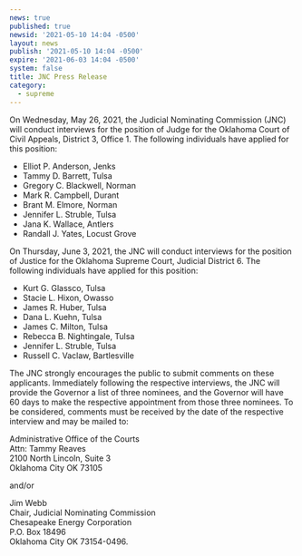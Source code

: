 ```yaml
---
news: true
published: true
newsid: '2021-05-10 14:04 -0500'
layout: news
publish: '2021-05-10 14:04 -0500'
expire: '2021-06-03 14:04 -0500'
system: false
title: JNC Press Release
category:
  - supreme
---
```

On Wednesday, May 26, 2021, the Judicial Nominating Commission (JNC) will conduct interviews for the position of Judge for the Oklahoma Court of Civil Appeals, District 3, Office 1. The following individuals have applied for this position:

- Elliot P. Anderson, Jenks
- Tammy D. Barrett, Tulsa
- Gregory C. Blackwell, Norman
- Mark R. Campbell, Durant
- Brant M. Elmore, Norman
- Jennifer L. Struble, Tulsa
- Jana K. Wallace, Antlers
- Randall J. Yates, Locust Grove

On Thursday, June 3, 2021, the JNC will conduct interviews for the position of Justice for the Oklahoma Supreme Court, Judicial District 6. The following individuals have applied for this position:

- Kurt G. Glassco, Tulsa
- Stacie L. Hixon, Owasso
- James R. Huber, Tulsa
- Dana L. Kuehn, Tulsa
- James C. Milton, Tulsa
- Rebecca B. Nightingale, Tulsa
- Jennifer L. Struble, Tulsa
- Russell C. Vaclaw, Bartlesville

The JNC strongly encourages the public to submit comments on these applicants. Immediately following the respective interviews, the JNC will provide the Governor a list of three nominees, and the Governor will have 60 days to make the respective appointment from those three nominees. To be considered, comments must be received by the date of the respective interview and may be mailed to:

Administrative Office of the Courts   
Attn: Tammy Reaves  
2100 North Lincoln, Suite 3   
Oklahoma City OK 73105  

and/or 

Jim Webb  
Chair, Judicial Nominating Commission  
Chesapeake Energy Corporation  
P.O. Box 18496  
Oklahoma City OK 73154-0496.
